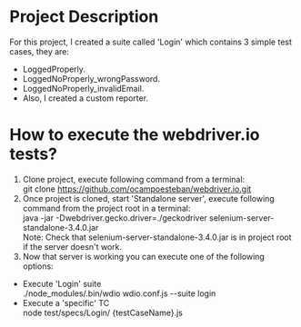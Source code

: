 # Project Description
For this project, I created a suite called 'Login' which contains 3 simple test cases, they are: <br/>
- LoggedProperly. <br/>
- LoggedNoProperly_wrongPassword.<br/>
- LoggedNoProperly_invalidEmail. <br/>
- Also, I created a custom reporter.

# How to execute the webdriver.io tests?
1) Clone project, execute following command from a terminal: <br/>
git clone https://github.com/ocampoesteban/webdriver.io.git
2) Once project is cloned, start 'Standalone server', execute following command from the project root in a terminal: <br/>
java -jar -Dwebdriver.gecko.driver=./geckodriver selenium-server-standalone-3.4.0.jar <br/>
Note: Check that selenium-server-standalone-3.4.0.jar is in project root if the server doesn't work.
3) Now that server is working you can execute one of the following options:
- Execute 'Login' suite <br/>
./node_modules/.bin/wdio wdio.conf.js --suite login  
- Execute a 'specific' TC <br/>
 node test/specs/Login/ {testCaseName}.js